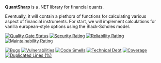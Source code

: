 **QuantSharp** is a .NET library for financial quants.

Eventually, it will contain a plethora of functions for calculating various aspect of financial instruments.
For start, we will implement calculations for vanilla european-style options using the Black-Scholes model.

[![Quality Gate Status](https://sonarcloud.io/api/project_badges/measure?project=Misza13_QuantSharp&metric=alert_status)](https://sonarcloud.io/summary/new_code?id=Misza13_QuantSharp)
[![Security Rating](https://sonarcloud.io/api/project_badges/measure?project=Misza13_QuantSharp&metric=security_rating)](https://sonarcloud.io/summary/new_code?id=Misza13_QuantSharp)
[![Reliability Rating](https://sonarcloud.io/api/project_badges/measure?project=Misza13_QuantSharp&metric=reliability_rating)](https://sonarcloud.io/summary/new_code?id=Misza13_QuantSharp)
[![Maintainability Rating](https://sonarcloud.io/api/project_badges/measure?project=Misza13_QuantSharp&metric=sqale_rating)](https://sonarcloud.io/summary/new_code?id=Misza13_QuantSharp)

[![Bugs](https://sonarcloud.io/api/project_badges/measure?project=Misza13_QuantSharp&metric=bugs)](https://sonarcloud.io/summary/new_code?id=Misza13_QuantSharp)
[![Vulnerabilities](https://sonarcloud.io/api/project_badges/measure?project=Misza13_QuantSharp&metric=vulnerabilities)](https://sonarcloud.io/summary/new_code?id=Misza13_QuantSharp)
[![Code Smells](https://sonarcloud.io/api/project_badges/measure?project=Misza13_QuantSharp&metric=code_smells)](https://sonarcloud.io/summary/new_code?id=Misza13_QuantSharp)
[![Technical Debt](https://sonarcloud.io/api/project_badges/measure?project=Misza13_QuantSharp&metric=sqale_index)](https://sonarcloud.io/summary/new_code?id=Misza13_QuantSharp)
[![Coverage](https://sonarcloud.io/api/project_badges/measure?project=Misza13_QuantSharp&metric=coverage)](https://sonarcloud.io/summary/new_code?id=Misza13_QuantSharp)
[![Duplicated Lines (%)](https://sonarcloud.io/api/project_badges/measure?project=Misza13_QuantSharp&metric=duplicated_lines_density)](https://sonarcloud.io/summary/new_code?id=Misza13_QuantSharp)
